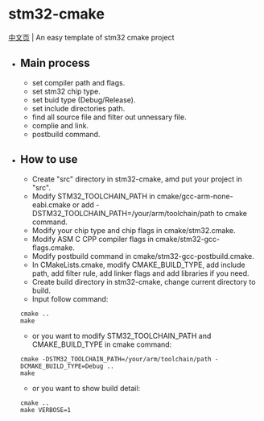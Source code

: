 # stm32-cmake
[中文页](README_zh.md) |
An easy template of stm32 cmake project
* ## Main process
  * set compiler path and flags.
  * set stm32 chip type.
  * set buid type (Debug/Release).
  * set include directories path.
  * find all source file and filter out unnessary file.
  * complie and link.
  * postbuild command.

* ## How to use
  * Create "src" directory in stm32-cmake, amd put your project in "src".
  * Modify STM32_TOOLCHAIN_PATH in cmake/gcc-arm-none-eabi.cmake or add -DSTM32_TOOLCHAIN_PATH=/your/arm/toolchain/path to cmake command.
  * Modify your chip type and chip flags in cmake/stm32.cmake.
  * Modify ASM C CPP compiler flags in cmake/stm32-gcc-flags.cmake.
  * Modify postbuild command in cmake/stm32-gcc-postbuild.cmake.
  * In CMakeLists.cmake, modify CMAKE_BUILD_TYPE, add include path, add filter rule, add linker flags and add libraries if you need.
  * Create build directory in stm32-cmake, change current directory to build.
  * Input follow command:
  ```
  cmake ..
  make
  ```
  * or you want to modify STM32_TOOLCHAIN_PATH and CMAKE_BUILD_TYPE in cmake command:
  ```
  cmake -DSTM32_TOOLCHAIN_PATH=/your/arm/toolchain/path -DCMAKE_BUILD_TYPE=Debug ..
  make
  ```
  * or you want to show build detail:
  ```
  cmake ..
  make VERBOSE=1
  ```
